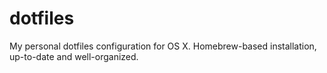 # dotfiles
My personal dotfiles configuration for OS X. Homebrew-based installation, up-to-date and well-organized.
